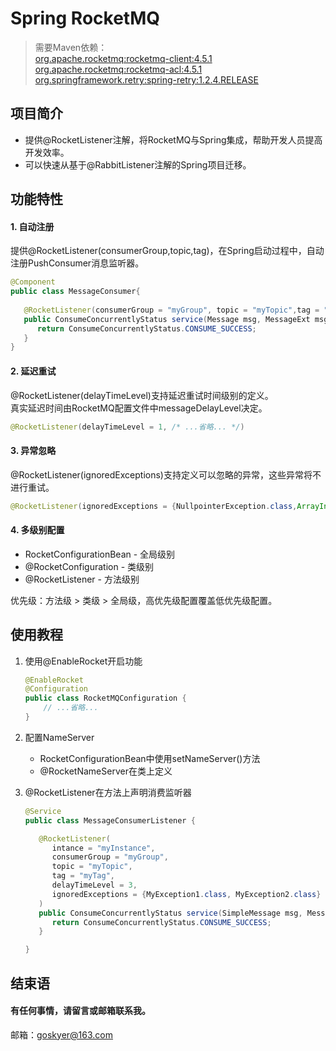 # Spring RocketMQ
> 需要Maven依赖：<br> 
[org.apache.rocketmq:rocketmq-client:4.5.1](https://mvnrepository.com/artifact/org.apache.rocketmq/rocketmq-client/4.5.1)<br>
[org.apache.rocketmq:rocketmq-acl:4.5.1](https://mvnrepository.com/artifact/org.apache.rocketmq/rocketmq-acl/4.5.1)<br>
[org.springframework.retry:spring-retry:1.2.4.RELEASE](https://mvnrepository.com/artifact/org.springframework.retry/spring-retry/1.2.4.RELEASE)

## 项目简介 
* 提供@RocketListener注解，将RocketMQ与Spring集成，帮助开发人员提高开发效率。
* 可以快速从基于@RabbitListener注解的Spring项目迁移。

## 功能特性
#### 1. 自动注册
提供@RocketListener(consumerGroup,topic,tag)，在Spring启动过程中，自动注册PushConsumer消息监听器。
```java
@Component
public class MessageConsumer{
    
   @RocketListener(consumerGroup = "myGroup", topic = "myTopic",tag = "myTag")
   public ConsumeConcurrentlyStatus service(Message msg, MessageExt msgx, ConsumeConcurrentlyContext context) {
      return ConsumeConcurrentlyStatus.CONSUME_SUCCESS;
   }
}
```
#### 2. 延迟重试
@RocketListener(delayTimeLevel)支持延迟重试时间级别的定义。<br>
真实延迟时间由RocketMQ配置文件中messageDelayLevel决定。
```java
@RocketListener(delayTimeLevel = 1, /* ...省略... */)
```

#### 3. 异常忽略
@RocketListener(ignoredExceptions)支持定义可以忽略的异常，这些异常将不进行重试。
```java
@RocketListener(ignoredExceptions = {NullpointerException.class,ArrayIndexOutOfBoundsException.class})
```

#### 4. 多级别配置
* RocketConfigurationBean - 全局级别
* @RocketConfiguration - 类级别
* @RocketListener - 方法级别

优先级：方法级 > 类级 > 全局级，高优先级配置覆盖低优先级配置。

## 使用教程
1. 使用@EnableRocket开启功能
   ```java
   @EnableRocket
   @Configuration
   public class RocketMQConfiguration {
       // ...省略... 
   }
   ```
2. 配置NameServer
   * RocketConfigurationBean中使用setNameServer()方法
   * @RocketNameServer在类上定义

3. @RocketListener在方法上声明消费监听器
    ```java
    @Service
    public class MessageConsumerListener {
    
       @RocketListener(
          intance = "myInstance",
          consumerGroup = "myGroup",
          topic = "myTopic",
          tag = "myTag",
          delayTimeLevel = 3,
          ignoredExceptions = {MyException1.class, MyException2.class}
       )
       public ConsumeConcurrentlyStatus service(SimpleMessage msg, MessageExt msgx, ConsumeConcurrentlyContext ctx) {
          return ConsumeConcurrentlyStatus.CONSUME_SUCCESS;
       }
 
    }
    ```

## 结束语
#### 有任何事情，请留言或邮箱联系我。
邮箱：goskyer@163.com